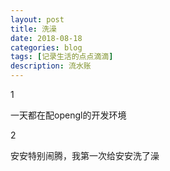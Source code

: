 ```yaml
---
layout: post
title: 洗澡
date: 2018-08-18
categories: blog
tags: [记录生活的点点滴滴]
description: 流水账
---
```


1

一天都在配opengl的开发环境

2

安安特别闹腾，我第一次给安安洗了澡